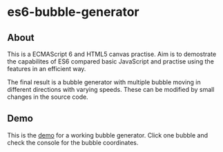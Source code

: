 # es6-bubble-generator

## About
This is a ECMAScript 6 and HTML5 canvas practise. Aim is to demostrate the capabilites of ES6 compared basic JavaScript and practise using the features in an efficient way.

The final result is a bubble generator with multiple bubble moving in different directions with varying speeds. These can be modified by small changes in the source code.

## Demo 

This is the [demo](http://niisku.lamk.fi/~Noora16008/demos/bubbles/) for a working bubble generator. Click one bubble and check the console for the bubble coordinates.

